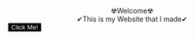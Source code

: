 <center>☢Welcome☢</center>
<center>✔This is my Website that I made✔</center>
<input type="button" value="Click Me!" style="text-align: center; background-color: black; color: #FFFFFF; border: none; align: center;">
